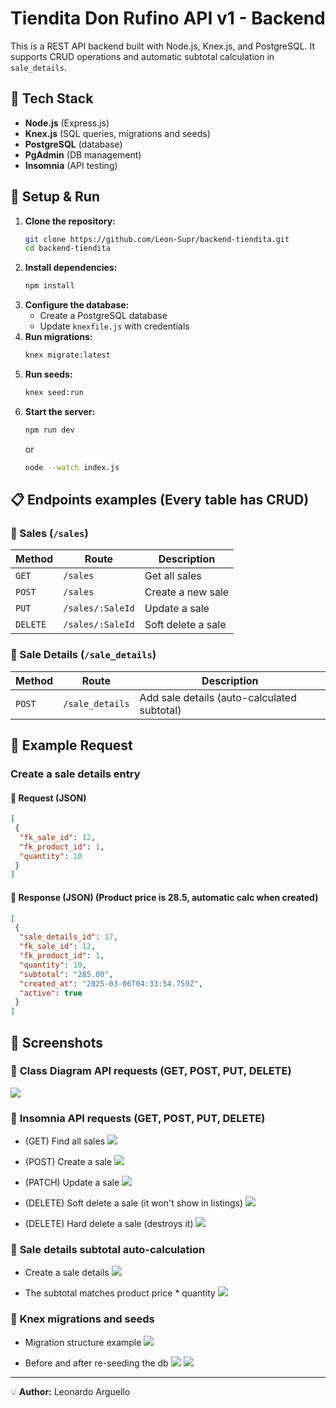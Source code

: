 # Tiendita Don Rufino API v1 - Backend

This is a REST API backend built with Node.js, Knex.js, and PostgreSQL. It supports CRUD operations and automatic subtotal calculation in `sale_details`.

## 🚀 Tech Stack
- **Node.js** (Express.js)
- **Knex.js** (SQL queries, migrations and seeds)
- **PostgreSQL** (database)
- **PgAdmin** (DB management)
- **Insomnia** (API testing)

## 📌 Setup & Run
1. **Clone the repository:**
   ```bash
   git clone https://github.com/Leon-Supr/backend-tiendita.git
   cd backend-tiendita
   ```
2. **Install dependencies:**
   ```bash
   npm install
   ```
3. **Configure the database:**
   - Create a PostgreSQL database
   - Update `knexfile.js` with credentials
4. **Run migrations:**
   ```bash
   knex migrate:latest
   ```
5. **Run seeds:**
   ```bash
   knex seed:run
   ```
6. **Start the server:**
   ```bash
   npm run dev
   ```
   or
   ```bash
   node --watch index.js
   ```

## 📋 Endpoints examples (Every table has CRUD)
### 🔹 Sales (`/sales`)
| Method  | Route          | Description           |
|---------|--------------|----------------------|
| `GET`   | `/sales`     | Get all sales       |
| `POST`  | `/sales`     | Create a new sale   |
| `PUT`   | `/sales/:SaleId` | Update a sale       |
| `DELETE`| `/sales/:SaleId` | Soft delete a sale  |

### 🔹 Sale Details (`/sale_details`)
| Method  | Route               | Description                            |
|---------|---------------------|----------------------------------------|
| `POST`  | `/sale_details`     | Add sale details (auto-calculated subtotal) |


## 📌 Example Request
### **Create a sale details entry**
#### 🔹 **Request (JSON)**
```json
[
 {
  "fk_sale_id": 12,
  "fk_product_id": 1,
  "quantity": 10
 }
]
```
#### 🔹 **Response (JSON) (Product price is 28.5, automatic calc when created)**
```json
[
 {
  "sale_details_id": 17,
  "fk_sale_id": 12,
  "fk_product_id": 1,
  "quantity": 10,
  "subtotal": "285.00",
  "created_at": "2025-03-06T04:33:54.759Z",
  "active": true
 }
]
```

## 📸 Screenshots
### 🔹 **Class Diagram** API requests (GET, POST, PUT, DELETE)
![](screenshots/ClassDiagram.jpeg) 

### 🔹 **Insomnia** API requests (GET, POST, PUT, DELETE)
- (GET) Find all sales
![](screenshots/GET_Sale.jpeg) 

- (POST) Create a sale
![](screenshots/POST_Sale.jpeg)  

- (PATCH) Update a sale
![](screenshots/PATCH_Sale.jpeg) 

- (DELETE) Soft delete a sale (it won't show in listings)
![](screenshots/Soft_DELETE_Sale.jpeg)

- (DELETE) Hard delete a sale (destroys it)
![](screenshots/DELETE_Sale.jpeg)

### 🔹 **Sale details subtotal auto-calculation**
- Create a sale details
![](screenshots/Create_sale_details.jpeg) 

- The subtotal matches product price * quantity
![](screenshots/Product_price.jpeg) 

### 🔹 **Knex** migrations and seeds
- Migration structure example
![](screenshots/Migration_structure.jpg) 

- Before and after re-seeding the db
![](screenshots/Before_ReSeed.jpeg) 
![](screenshots/After_ReSeed.jpeg) 

---
💡 **Author:** Leonardo Arguello
